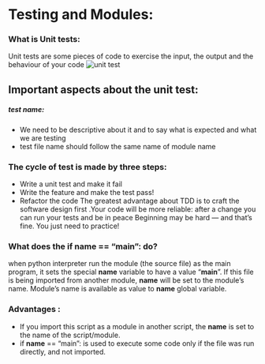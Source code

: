 # Testing and Modules:
### What is Unit tests: 
Unit tests are some pieces of code to exercise the input, the output and the behaviour of your code
![unit test](https://cdn.guru99.com/images/unit-testing.png)

## Important aspects about the unit test:
##### test name: 
- We need to be descriptive about it and to say what is expected and what we are testing
- test file name should follow the same name of module name

### The cycle of test is made by three steps:
- Write a unit test and make it fail
-  Write the feature and make the test pass!
-  Refactor the code
The greatest advantage about TDD is to craft the software design first .Your code will be more reliable: after a change you can run your tests and be in peace
Beginning may be hard — and that’s fine. You just need to practice!

### What does the if __name__ == “__main__”: do?
 when python interpreter  run the module (the source file) as the main program, it sets the special __name__ variable to have a value “__main__”.
If this file is being imported from another module, __name__ will be set to the module’s name. Module’s name is available as value to __name__ global variable. 

### Advantages : 
- If you import this script as a module in another script, the __name__ is set to the name of the script/module.
- if __name__ == “main”: is used to execute some code only if the file was run directly, and not imported.
